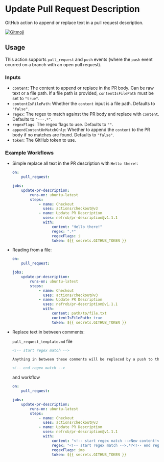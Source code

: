 # Update Pull Request Description

GitHub action to append or replace text in a pull request description.

<a href="https://gitmoji.dev">
  <img
    src="https://img.shields.io/badge/gitmoji-%20😜%20😍-FFDD67.svg?style=flat-square"
    alt="Gitmoji"
  />
</a>

## Usage

This action supports `pull_request` and `push` events (where the `push` event ocurred on a branch with an open pull request).

### Inputs

-   `content`: The content to append or replace in the PR body. Can be raw text or a file path. If a file path is provided, `contentIsFilePath` must be set to `"true"`.
-   `contentIsFilePath`: Whether the `content` input is a file path. Defaults to `"false"`.
-   `regex`: The regex to match against the PR body and replace with `content`. Defaults to `"---.*"`.
-   `regexFlags`: The regex flags to use. Defaults to `""`.
-   `appendContentOnMatchOnly`: Whether to append the `content` to the PR body if no matches are found. Defaults to `"false"`.
-   `token`: The GitHub token to use.

### Example Workflows

-   Simple replace all text in the PR description with `Hello there!`:

    ```yaml
    on:
        pull_request:

    jobs:
        update-pr-description:
            runs-on: ubuntu-latest
            steps:
                - name: Checkout
                  uses: actions/checkout@v3
                - name: Update PR Description
                  uses: nefrob/pr-description@v1.1.1
                  with:
                      content: "Hello there!"
                      regex: ".*"
                      regexFlags: i
                      token: ${{ secrets.GITHUB_TOKEN }}
    ```

-   Reading from a file:

    ```yaml
    on:
        pull_request:

    jobs:
        update-pr-description:
            runs-on: ubuntu-latest
            steps:
                - name: Checkout
                  uses: actions/checkout@v3
                - name: Update PR Description
                  uses: nefrob/pr-description@v1.1.1
                  with:
                      content: path/to/file.txt
                      contentIsFilePath: true
                      token: ${{ secrets.GITHUB_TOKEN }}
    ```

-   Replace text in between comments:

    `pull_request_template.md` file

    ```markdown
    <!-- start regex match -->

    Anything in between these comments will be replaced by a push to the PR.

    <!-- end regex match -->
    ```

    and workflow

    ```yaml
    on:
        pull_request:

    jobs:
        update-pr-description:
            runs-on: ubuntu-latest
            steps:
                - name: Checkout
                  uses: actions/checkout@v3
                - name: Update PR Description
                  uses: nefrob/pr-description@v1.1.1
                  with:
                      content: "<!-- start regex match -->New content!<!-- end regex match -->"
                      regex: "<!-- start regex match -->.*?<!-- end regex match -->"
                      regexFlags: ims
                      token: ${{ secrets.GITHUB_TOKEN }}
    ```
